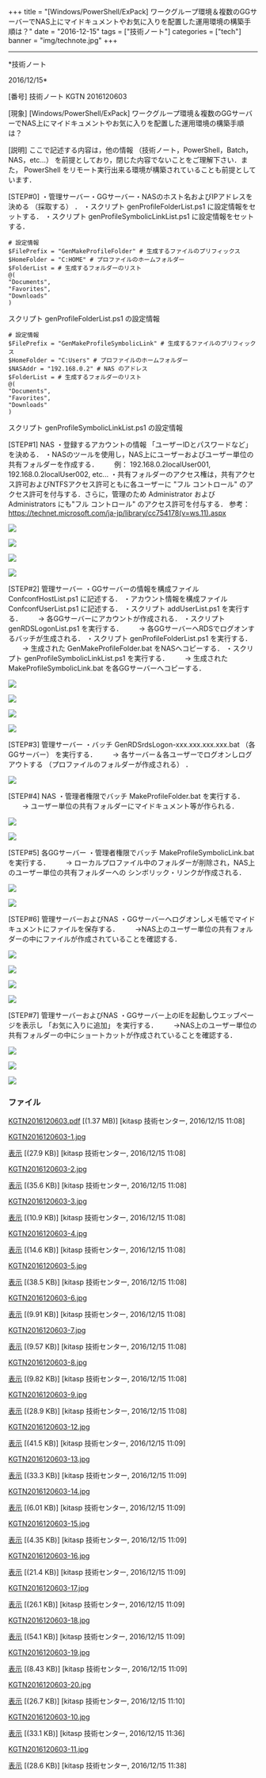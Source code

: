 ﻿+++
title = "[Windows/PowerShell/ExPack] ワークグループ環境＆複数のGGサーバーでNAS上にマイドキュメントやお気に入りを配置した運用環境の構築手順は？"
date = "2016-12-15"
tags = ["技術ノート"]
categories = ["tech"]
banner = "img/technote.jpg"
+++

-----------------------------------------------------------------------------------------------------------------------------

*技術ノート

2016/12/15*


[番号]
技術ノート KGTN 2016120603

[現象]
[Windows/PowerShell/ExPack]
ワークグループ環境＆複数のGGサーバーでNAS上にマイドキュメントやお気に入りを配置した運用環境の構築手順は？

[説明]
ここで記述する内容は，他の情報
（技術ノート，PowerShell，Batch，NAS，etc...）
を前提としており，閉じた内容でないことをご理解下さい．また， PowerShell
をリモート実行出来る環境が構築されていることも前提としています．

[STEP#0]
・管理サーバー・GGサーバー・NASのホスト名およびIPアドレスを決める
（採取する） ．
・スクリプト genProfileFolderList.ps1 に設定情報をセットする．
・スクリプト genProfileSymbolicLinkList.ps1 に設定情報をセットする．

    # 設定情報
    $FilePrefix = "GenMakeProfileFolder" # 生成するファイルのプリフィックス
    $HomeFolder = "C:HOME" # プロファイルのホームフォルダー
    $FolderList = # 生成するフォルダーのリスト
    @(
    "Documents",
    "Favorites",
    "Downloads" 
    )

スクリプト genProfileFolderList.ps1 の設定情報

    # 設定情報
    $FilePrefix = "GenMakeProfileSymbolicLink" # 生成するファイルのプリフィックス
    $HomeFolder = "C:Users" # プロファイルのホームフォルダー
    $NASAddr = "192.168.0.2" # NAS のアドレス
    $FolderList = # 生成するフォルダーのリスト
    @(
    "Documents",
    "Favorites",
    "Downloads" 
    )

スクリプト genProfileSymbolicLinkList.ps1 の設定情報

[STEP#1] NAS
・登録するアカウントの情報 「ユーザーIDとパスワードなど」 を決める．
・NASのツールを使用し，NAS上にユーザーおよびユーザー単位の共有フォルダーを作成する．
　　例： 192.168.0.2localUser001, 192.168.0.2localUser002,
etc...
・共有フォルダーのアクセス権は，共有アクセス許可およびNTFSアクセス許可ともに各ユーザーに
"フル コントロール" のアクセス許可を付与する．さらに，管理のため
Administrator および Administrators にも"フル コントロール"
のアクセス許可を付与する．
参考：
<https://technet.microsoft.com/ja-jp/library/cc754178(v=ws.11).aspx>

![](http://techreport.kitasp.net/attachments/download/3193/KGTN2016120603-1.jpg)

![](http://techreport.kitasp.net/attachments/download/3194/KGTN2016120603-2.jpg)

![](http://techreport.kitasp.net/attachments/download/3195/KGTN2016120603-3.jpg)

![](http://techreport.kitasp.net/attachments/download/3196/KGTN2016120603-4.jpg)

[STEP#2] 管理サーバー
・GGサーバーの情報を構成ファイル ConfconfHostList.ps1 に記述する．
・アカウント情報を構成ファイル ConfconfUserList.ps1 に記述する．
・スクリプト addUserList.ps1 を実行する．
　　→ 各GGサーバーにアカウントが作成される．
・スクリプト genRDSLogonList.ps1 を実行する．
　　→ 各GGサーバーへRDSでログオンするバッチが生成される．
・スクリプト genProfileFolderList.ps1 を実行する．
　　→ 生成された GenMakeProfileFolder.bat をNASへコピーする．
・スクリプト genProfileSymbolicLinkList.ps1 を実行する．
　　→ 生成された MakeProfileSymbolicLink.bat
を各GGサーバーへコピーする．

![](http://techreport.kitasp.net/attachments/download/3197/KGTN2016120603-5.jpg)

![](http://techreport.kitasp.net/attachments/download/3198/KGTN2016120603-6.jpg)

![](http://techreport.kitasp.net/attachments/download/3199/KGTN2016120603-7.jpg)

![](http://techreport.kitasp.net/attachments/download/3200/KGTN2016120603-8.jpg)

[STEP#3] 管理サーバー
・バッチ GenRDSrdsLogon-xxx.xxx.xxx.xxx.bat （各GGサーバー）
を実行する．
　　→ 各サーバー＆各ユーザーでログオンしログアウトする
（プロファイルのフォルダーが作成される） ．

![](http://techreport.kitasp.net/attachments/download/3201/KGTN2016120603-9.jpg)

[STEP#4] NAS
・管理者権限でバッチ MakeProfileFolder.bat を実行する．
　　→ ユーザー単位の共有フォルダーにマイドキュメント等が作られる．

![](http://techreport.kitasp.net/attachments/download/3224/KGTN2016120603-10.jpg)

![](http://techreport.kitasp.net/attachments/download/3225/KGTN2016120603-11.jpg)

[STEP#5] 各GGサーバー
・管理者権限でバッチ MakeProfileSymbolicLink.bat を実行する．
　　→
ローカルプロファイル中のフォルダーが削除され，NAS上のユーザー単位の共有フォルダーへの
シンボリック・リンクが作成される．

![](http://techreport.kitasp.net/attachments/download/3204/KGTN2016120603-12.jpg)

![](http://techreport.kitasp.net/attachments/download/3205/KGTN2016120603-13.jpg)

[STEP#6] 管理サーバーおよびNAS
・GGサーバーへログオンしメモ帳でマイドキュメントにファイルを保存する．
　　→NAS上のユーザー単位の共有フォルダーの中にファイルが作成されていることを確認する．

![](http://techreport.kitasp.net/attachments/download/3206/KGTN2016120603-14.jpg)

![](http://techreport.kitasp.net/attachments/download/3207/KGTN2016120603-15.jpg)

![](http://techreport.kitasp.net/attachments/download/3208/KGTN2016120603-16.jpg)

![](http://techreport.kitasp.net/attachments/download/3209/KGTN2016120603-17.jpg)

[STEP#7] 管理サーバーおよびNAS
・GGサーバー上のIEを起動しウエッブページを表示し 「お気に入りに追加」
を実行する．
　　→NAS上のユーザー単位の共有フォルダーの中にショートカットが作成されていることを確認する．

![](http://techreport.kitasp.net/attachments/download/3210/KGTN2016120603-18.jpg)

![](http://techreport.kitasp.net/attachments/download/3211/KGTN2016120603-19.jpg)

![](http://techreport.kitasp.net/attachments/download/3212/KGTN2016120603-20.jpg)


### ファイル

 
 


[KGTN2016120603.pdf](http://techreport.kitasp.net/attachments/download/3192/KGTN2016120603.pdf)
 [(1.37 MB)] [kitasp 技術センター, 2016/12/15
11:08]

[KGTN2016120603-1.jpg](http://techreport.kitasp.net/attachments/download/3193/KGTN2016120603-1.jpg)

[表示](http://techreport.kitasp.net/attachments/3193/KGTN2016120603-1.jpg "表示")
 [(27.9 KB)] [kitasp 技術センター, 2016/12/15
11:08]

[KGTN2016120603-2.jpg](http://techreport.kitasp.net/attachments/download/3194/KGTN2016120603-2.jpg)

[表示](http://techreport.kitasp.net/attachments/3194/KGTN2016120603-2.jpg "表示")
 [(35.6 KB)] [kitasp 技術センター, 2016/12/15
11:08]

[KGTN2016120603-3.jpg](http://techreport.kitasp.net/attachments/download/3195/KGTN2016120603-3.jpg)

[表示](http://techreport.kitasp.net/attachments/3195/KGTN2016120603-3.jpg "表示")
 [(10.9 KB)] [kitasp 技術センター, 2016/12/15
11:08]

[KGTN2016120603-4.jpg](http://techreport.kitasp.net/attachments/download/3196/KGTN2016120603-4.jpg)

[表示](http://techreport.kitasp.net/attachments/3196/KGTN2016120603-4.jpg "表示")
 [(14.6 KB)] [kitasp 技術センター, 2016/12/15
11:08]

[KGTN2016120603-5.jpg](http://techreport.kitasp.net/attachments/download/3197/KGTN2016120603-5.jpg)

[表示](http://techreport.kitasp.net/attachments/3197/KGTN2016120603-5.jpg "表示")
 [(38.5 KB)] [kitasp 技術センター, 2016/12/15
11:08]

[KGTN2016120603-6.jpg](http://techreport.kitasp.net/attachments/download/3198/KGTN2016120603-6.jpg)

[表示](http://techreport.kitasp.net/attachments/3198/KGTN2016120603-6.jpg "表示")
 [(9.91 KB)] [kitasp 技術センター, 2016/12/15
11:08]

[KGTN2016120603-7.jpg](http://techreport.kitasp.net/attachments/download/3199/KGTN2016120603-7.jpg)

[表示](http://techreport.kitasp.net/attachments/3199/KGTN2016120603-7.jpg "表示")
 [(9.57 KB)] [kitasp 技術センター, 2016/12/15
11:08]

[KGTN2016120603-8.jpg](http://techreport.kitasp.net/attachments/download/3200/KGTN2016120603-8.jpg)

[表示](http://techreport.kitasp.net/attachments/3200/KGTN2016120603-8.jpg "表示")
 [(9.82 KB)] [kitasp 技術センター, 2016/12/15
11:08]

[KGTN2016120603-9.jpg](http://techreport.kitasp.net/attachments/download/3201/KGTN2016120603-9.jpg)

[表示](http://techreport.kitasp.net/attachments/3201/KGTN2016120603-9.jpg "表示")
 [(28.9 KB)] [kitasp 技術センター, 2016/12/15
11:08]

[KGTN2016120603-12.jpg](http://techreport.kitasp.net/attachments/download/3204/KGTN2016120603-12.jpg)

[表示](http://techreport.kitasp.net/attachments/3204/KGTN2016120603-12.jpg "表示")
 [(41.5 KB)] [kitasp 技術センター, 2016/12/15
11:09]

[KGTN2016120603-13.jpg](http://techreport.kitasp.net/attachments/download/3205/KGTN2016120603-13.jpg)

[表示](http://techreport.kitasp.net/attachments/3205/KGTN2016120603-13.jpg "表示")
 [(33.3 KB)] [kitasp 技術センター, 2016/12/15
11:09]

[KGTN2016120603-14.jpg](http://techreport.kitasp.net/attachments/download/3206/KGTN2016120603-14.jpg)

[表示](http://techreport.kitasp.net/attachments/3206/KGTN2016120603-14.jpg "表示")
 [(6.01 KB)] [kitasp 技術センター, 2016/12/15
11:09]

[KGTN2016120603-15.jpg](http://techreport.kitasp.net/attachments/download/3207/KGTN2016120603-15.jpg)

[表示](http://techreport.kitasp.net/attachments/3207/KGTN2016120603-15.jpg "表示")
 [(4.35 KB)] [kitasp 技術センター, 2016/12/15
11:09]

[KGTN2016120603-16.jpg](http://techreport.kitasp.net/attachments/download/3208/KGTN2016120603-16.jpg)

[表示](http://techreport.kitasp.net/attachments/3208/KGTN2016120603-16.jpg "表示")
 [(21.4 KB)] [kitasp 技術センター, 2016/12/15
11:09]

[KGTN2016120603-17.jpg](http://techreport.kitasp.net/attachments/download/3209/KGTN2016120603-17.jpg)

[表示](http://techreport.kitasp.net/attachments/3209/KGTN2016120603-17.jpg "表示")
 [(26.1 KB)] [kitasp 技術センター, 2016/12/15
11:09]

[KGTN2016120603-18.jpg](http://techreport.kitasp.net/attachments/download/3210/KGTN2016120603-18.jpg)

[表示](http://techreport.kitasp.net/attachments/3210/KGTN2016120603-18.jpg "表示")
 [(54.1 KB)] [kitasp 技術センター, 2016/12/15
11:09]

[KGTN2016120603-19.jpg](http://techreport.kitasp.net/attachments/download/3211/KGTN2016120603-19.jpg)

[表示](http://techreport.kitasp.net/attachments/3211/KGTN2016120603-19.jpg "表示")
 [(8.43 KB)] [kitasp 技術センター, 2016/12/15
11:09]

[KGTN2016120603-20.jpg](http://techreport.kitasp.net/attachments/download/3212/KGTN2016120603-20.jpg)

[表示](http://techreport.kitasp.net/attachments/3212/KGTN2016120603-20.jpg "表示")
 [(26.7 KB)] [kitasp 技術センター, 2016/12/15
11:10]

[KGTN2016120603-10.jpg](http://techreport.kitasp.net/attachments/download/3224/KGTN2016120603-10.jpg)

[表示](http://techreport.kitasp.net/attachments/3224/KGTN2016120603-10.jpg "表示")
 [(33.1 KB)] [kitasp 技術センター, 2016/12/15
11:36]

[KGTN2016120603-11.jpg](http://techreport.kitasp.net/attachments/download/3225/KGTN2016120603-11.jpg)

[表示](http://techreport.kitasp.net/attachments/3225/KGTN2016120603-11.jpg "表示")
 [(28.6 KB)] [kitasp 技術センター, 2016/12/15
11:38]


 


 

